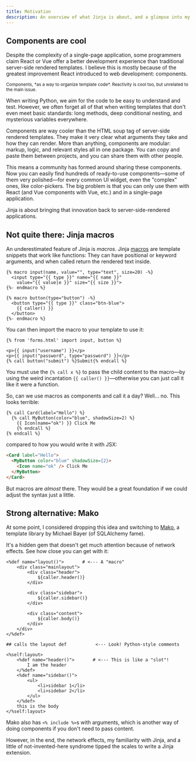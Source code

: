 ```yaml
---
title: Motivation
description: An overview of what Jinja is about, and a glimpse into my disjointed decision-making process that got me here.
---
```


## Components are cool

Despite the complexity of a single-page application, some programmers claim React or Vue offer a better development experience than traditional server-side rendered templates. I believe this is mostly because of the greatest improvement React introduced to web development: components.

<small>
Components, *as a way to organize template code*. Reactivity is cool too, but unrelated to the main issue.
</small>

When writing Python, we aim for the code to be easy to understand and test. However, we often forget all of that when writing templates that don't even meet basic standards: long methods, deep conditional nesting, and mysterious variables everywhere.

Components are way cooler than the HTML soup tag of server-side rendered templates. They make it very clear what arguments they take and how they can render. More than anything, components are modular: markup, logic, and relevant styles all in one package. You can copy and paste them between projects, and you can share them with other people.

This means a community has formed around sharing these components. Now you can easily find hundreds of ready-to-use components—some of them very polished—for every common UI widget, even the "complex" ones, like color-pickers. The big problem is that you can only use them with React (and Vue components with Vue, etc.) and in a single-page application.

Jinja is about bringing that innovation back to server-side-rendered applications.

## Not quite there: Jinja macros

An underestimated feature of Jinja is *macros*. Jinja [macros](https://jinja.palletsprojects.com/en/3.0.x/templates/#macros) are template snippets that work like functions: They can have positional or keyword arguments, and when called return the rendered text inside.

```html+jinja
{% macro input(name, value="", type="text", size=20) -%}
  <input type="{{ type }}" name="{{ name }}"
    value="{{ value|e }}" size="{{ size }}">
{%- endmacro %}

{% macro button(type="button") -%}
  <button type="{{ type }}" class="btn-blue">
    {{ caller() }}
  </button>
{%- endmacro %}
```

You can then import the macro to your template to use it:

```html+jinja
{% from 'forms.html' import input, button %}

<p>{{ input("username") }}</p>
<p>{{ input("password", type="password") }}</p>
{% call button("submit") %}Submit{% endcall %}
```
You must use the `{% call x %}` to pass the child content to the macro—by using the weird incantation `{{ caller() }}`—otherwise you can just call it like it were a function.

So, can we use macros as components and call it a day? Well... no. This looks terrible:

```html+jinja
{% call Card(label="Hello") %}
  {% call MyButton(color="blue", shadowSize=2) %}
    {{ Icon(name="ok") }} Click Me
	{% endcall %}
{% endcall %}
```

compared to how you would write it with JSX:

```html
<Card label="Hello">
  <MyButton color="blue" shadowSize={2}>
    <Icon name="ok" /> Click Me
  </MyButton>
</Card>
```

But macros are *almost* there. They would be a great foundation if we could adjust the syntax just a little.

## Strong alternative: Mako

At some point, I considered dropping this idea and switching to [Mako](https://www.makotemplates.org/), a template library by Michael Bayer (of SQLAlchemy fame).

It's a hidden gem that doesn't get much attention because of network effects. See how close you can get with it:

```html+mako
<%def name="layout()">       # <--- A "macro"
    <div class="mainlayout">
        <div class="header">
            ${caller.header()}
        </div>

        <div class="sidebar">
            ${caller.sidebar()}
        </div>

        <div class="content">
            ${caller.body()}
        </div>
    </div>
</%def>

## calls the layout def           <--- Look! Python-style comments

<%self:layout>
    <%def name="header()">       # <--- This is like a "slot"!
        I am the header
    </%def>
    <%def name="sidebar()">
        <ul>
            <li>sidebar 1</li>
            <li>sidebar 2</li>
        </ul>
    </%def>
    this is the body
</%self:layout>
```

Mako also has `<% include %>`s with arguments, which is another way of doing components if you don't need to pass content.

However, in the end, the network effects, my familiarity with Jinja, and a little of not-invented-here syndrome tipped the scales to write a Jinja extension.

